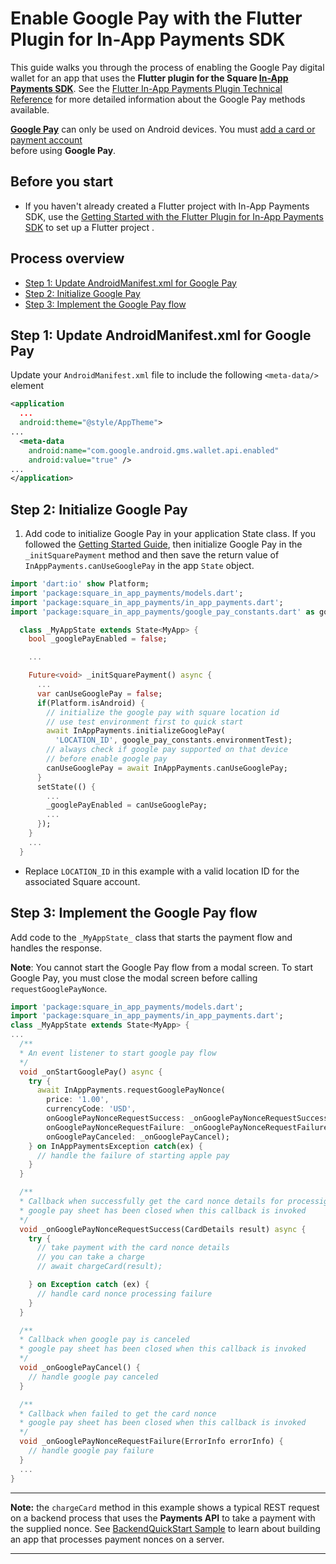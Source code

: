 # Enable Google Pay with the Flutter Plugin for In-App Payments SDK

This guide walks you through the process of enabling the Google Pay digital wallet
for an app that uses the **Flutter plugin for the Square [In-App Payments SDK]**. 
See the [Flutter In-App Payments Plugin Technical Reference](reference.md)
for more detailed information about the Google Pay methods available.

**[Google Pay]** can only be used on Android devices. You must [add a card or payment account]  
before using **Google Pay**.

## Before you start

* If you haven't already created a Flutter project with In-App Payments SDK, use the [Getting Started with the Flutter Plugin for In-App Payments SDK](get-started.md) to 
set up a Flutter project .


## Process overview

* [Step 1: Update AndroidManifest.xml for Google Pay](#step-1-update-androidmanifest.xml-for-google-pay)
* [Step 2: Initialize Google Pay](#step-2-initialize-google-pay)
* [Step 3: Implement the Google Pay flow](#step-3-implement-the-google-pay-flow)

## Step 1: Update AndroidManifest.xml for Google Pay

Update your `AndroidManifest.xml` file to include the following `<meta-data/>` element

```xml
<application
  ...
  android:theme="@style/AppTheme">
...
  <meta-data
    android:name="com.google.android.gms.wallet.api.enabled"
    android:value="true" />
...
</application>

```

## Step 2: Initialize Google Pay


1. Add code to initialize Google Pay in your application State class. If you followed the [Getting Started Guide](get-started.md), then initialize Google Pay in the `_initSquarePayment` method and then save the return
value of `InAppPayments.canUseGooglePay` in the app `State` object.

  ```dart
  import 'dart:io' show Platform;
  import 'package:square_in_app_payments/models.dart';
  import 'package:square_in_app_payments/in_app_payments.dart';
  import 'package:square_in_app_payments/google_pay_constants.dart' as google_pay_constants;

    class _MyAppState extends State<MyApp> {
      bool _googlePayEnabled = false;

      ...

      Future<void> _initSquarePayment() async {
        ...
        var canUseGooglePay = false;
        if(Platform.isAndroid) {
          // initialize the google pay with square location id
          // use test environment first to quick start
          await InAppPayments.initializeGooglePay(
            'LOCATION_ID', google_pay_constants.environmentTest);
          // always check if google pay supported on that device
          // before enable google pay
          canUseGooglePay = await InAppPayments.canUseGooglePay;
        }
        setState(() {
          ...
          _googlePayEnabled = canUseGooglePay;
          ...
        });
      }
      ...
    } 
  ```
  * Replace `LOCATION_ID` in this example with a valid location ID for the associated Square account.

## Step 3: Implement the Google Pay flow

Add code to the `_MyAppState_` class that starts the payment flow and handles
the response. 

**Note**: You cannot start the Google Pay flow from a modal screen. To start
Google Pay, you must close the modal screen before calling `requestGooglePayNonce`.

```dart
import 'package:square_in_app_payments/models.dart';
import 'package:square_in_app_payments/in_app_payments.dart';
class _MyAppState extends State<MyApp> {
...
  /** 
  * An event listener to start google pay flow
  */
  void _onStartGooglePay() async {
    try {
      await InAppPayments.requestGooglePayNonce(
        price: '1.00',
        currencyCode: 'USD',
        onGooglePayNonceRequestSuccess: _onGooglePayNonceRequestSuccess,
        onGooglePayNonceRequestFailure: _onGooglePayNonceRequestFailure,
        onGooglePayCanceled: _onGooglePayCancel);
    } on InAppPaymentsException catch(ex) {
      // handle the failure of starting apple pay
    }
  }

  /**
  * Callback when successfully get the card nonce details for processig
  * google pay sheet has been closed when this callback is invoked
  */
  void _onGooglePayNonceRequestSuccess(CardDetails result) async {
    try {
      // take payment with the card nonce details
      // you can take a charge
      // await chargeCard(result);

    } on Exception catch (ex) {
      // handle card nonce processing failure
    }
  }

  /**
  * Callback when google pay is canceled
  * google pay sheet has been closed when this callback is invoked
  */
  void _onGooglePayCancel() {
    // handle google pay canceled
  }

  /**
  * Callback when failed to get the card nonce
  * google pay sheet has been closed when this callback is invoked
  */
  void _onGooglePayNonceRequestFailure(ErrorInfo errorInfo) {
    // handle google pay failure
  }
  ...
}
```
---
**Note:** the `chargeCard` method in this example shows a typical REST request on a backend process that uses the **Payments API** to take a payment with the supplied nonce. See [BackendQuickStart Sample] to learn about building an app that processes payment nonces on a server.

---

[//]: # "Link anchor definitions"
[docs.connect.squareup.com]: https://docs.connect.squareup.com
[In-App Payments SDK]: https://docs.connect.squareup.com/payments/readersdk/overview
[Square Dashboard]: https://squareup.com/dashboard/
[update policy for In-App Payments SDK]: https://docs.connect.squareup.com/payments/readersdk/overview#readersdkupdatepolicy
[Testing Mobile Apps]: https://docs.connect.squareup.com/testing/mobile
[squareup.com/activate]: https://squareup.com/activate
[Square Application Dashboard]: https://connect.squareup.com/apps/
[In-App Payments SDK Android Setup Guide]: https://docs.connect.squareup.com/payments/readersdk/setup-android
[In-App Payments SDK iOS Setup Guide]: https://docs.connect.squareup.com/payments/readersdk/setup-ios
[root README]: ../README.md
[Flutter Getting Started]: https://flutter.io/docs/get-started/install
[Test Drive]: https://flutter.io/docs/get-started/test-drive
[Google Pay]: https://developers.google.com/pay/api/android/overview
[Google Pay methods]: https://developers.google.com/pay/api/android/reference/client
[Google Pay objects]: https://developers.google.com/pay/api/android/reference/object 
[BackendQuickStart Sample]: https://github.com/square/in-app-payments-server-quickstart
[add a card or payment account]: https://support.google.com/pay/answer/7625139?visit_id=636775920124642581-1648826871&rd=1
